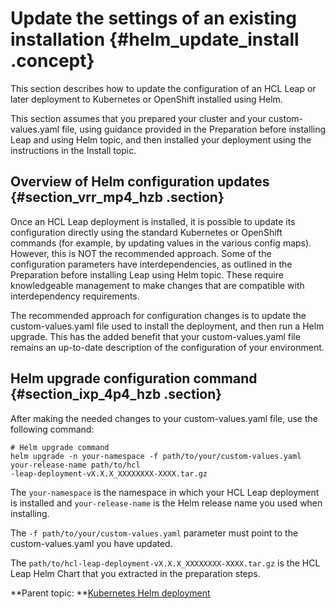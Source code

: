 # Update the settings of an existing installation {#helm_update_install .concept}

This section describes how to update the configuration of an HCL Leap or later deployment to Kubernetes or OpenShift installed using Helm.

This section assumes that you prepared your cluster and your custom-values.yaml file, using guidance provided in the Preparation before installing Leap and using Helm topic, and then installed your deployment using the instructions in the Install topic.

## Overview of Helm configuration updates {#section_vrr_mp4_hzb .section}

Once an HCL Leap deployment is installed, it is possible to update its configuration directly using the standard Kubernetes or OpenShift commands \(for example, by updating values in the various config maps\). However, this is NOT the recommended approach. Some of the configuration parameters have interdependencies, as outlined in the Preparation before installing Leap using Helm topic. These require knowledgeable management to make changes that are compatible with interdependency requirements.

The recommended approach for configuration changes is to update the custom-values.yaml file used to install the deployment, and then run a Helm upgrade. This has the added benefit that your custom-values.yaml file remains an up-to-date description of the configuration of your environment.

## Helm upgrade configuration command {#section_ixp_4p4_hzb .section}

After making the needed changes to your custom-values.yaml file, use the following command:

``` {#codeblock_qfv_pp4_hzb}
# Helm upgrade command 
helm upgrade -n your-namespace -f path/to/your/custom-values.yaml your-release-name path/to/hcl
-leap-deployment-vX.X.X_XXXXXXXX-XXXX.tar.gz 
```

The `your-namespace` is the namespace in which your HCL Leap deployment is installed and `your-release-name` is the Helm release name you used when installing.

The `-f path/to/your/custom-values.yaml` parameter must point to the custom-values.yaml you have updated.

The `path/to/hcl-leap-deployment-vX.X.X_XXXXXXXX-XXXX.tar.gz` is the HCL Leap Helm Chart that you extracted in the preparation steps.

**Parent topic: **[Kubernetes Helm deployment](kubernetes_helm_deployment.md)

